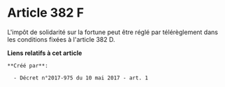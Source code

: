 # Article 382 F

L'impôt de solidarité sur la fortune peut être réglé par télérèglement dans les conditions fixées à l'article 382 D.

**Liens relatifs à cet article**

	**Créé par**:

	  - Décret n°2017-975 du 10 mai 2017 - art. 1
